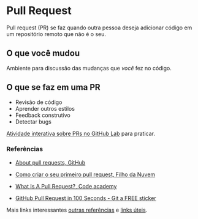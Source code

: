# Pull Request
Pull request (PR) se faz quando outra pessoa deseja adicionar código em um repositório
remoto que não é o seu.

## O que você mudou
Ambiente para discussão das mudanças que _você_ fez no código.

## O que se faz em uma PR
- Revisão de código
- Aprender outros estilos
- Feedback construtivo
- Detectar bugs


[Atividade interativa sobre PRs no GitHub Lab](https://lab.github.com/githubtraining/reviewing-pull-requests) para praticar.


### Referências
* [About pull requests, GitHub](https://docs.github.com/en/github/collaborating-with-pull-requests/proposing-changes-to-your-work-with-pull-requests/about-pull-requests)

* [Como criar o seu primeiro pull request, Filho da Nuvem](https://www.youtube.com/watch?v=Du04jBWrv4A)

* [What Is A Pull Request?, Code academy](https://www.youtube.com/watch?v=For9VtrQx58)

* [GitHub Pull Request in 100 Seconds - Git a FREE sticker](https://www.youtube.com/watch?v=8lGpZkjnkt4)

Mais links interessantes
[outras referências](referencias.md#outras-referências)
e 
[links úteis](referencias.md#links-úteis).
